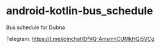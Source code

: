 # android-kotlin-bus_schedule
Bus schedule for Dubna


Telegram: https://t.me/joinchat/DfVQ-ArrsmhCUMkHQj5VCg
